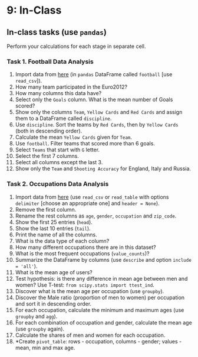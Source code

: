 # 9: In-Class

## In-class tasks \(use `pandas`\)

Perform your calculations for each stage in separate cell.

### Task 1. Football Data Analysis

1. Import data from [here](https://raw.githubusercontent.com/jokecamp/FootballData/master/UEFA_European_Championship/Euro%202012/Euro%202012%20stats%20TEAM.csv) \(in `pandas` DataFrame called `football` \[use `read_csv`\]\).
2. How many team participated in the Euro2012?
3. How many columns this data have?
4. Select only the `Goals` column. What is the mean number of Goals scored?
5. Show only the columns `Team`, `Yellow Cards` and `Red Cards` and assign them to a DataFrame called `discipline`.
6. Use `discipline`. Sort the teams by `Red Cards`, then by `Yellow Cards` \(both in descending order\).
7. Calculate the mean `Yellow Cards` given for `Team`.
8. Use `football`. Filter teams that scored more than 6 goals.
9. Select `Teams` that start with `G` letter.
10. Select the first 7 columns.
11. Select all columns except the last 3.
12. Show only the `Team` and `Shooting Accuracy` for England, Italy and Russia.

### Task 2. Occupations Data Analysis

1. Import data from [here](https://raw.githubusercontent.com/justmarkham/DAT7/master/data/u.user) \(use `read_csv` or `read_table` with options `delimiter` \[choose an appropriate one\] and `header = None`\).
2. Remove the first column.
3. Rename the rest columns as `age`, `gender`, `occupation` and `zip_code`.
4. Show the first 25 entries \(`head`\).
5. Show the last 10 entries \(`tail`\).
6. Print the name of all the columns.
7. What is the data type of each column?
8. How many different occupations there are in this dataset?
9. What is the most frequent occupations \(`value_counts`\)?
10. Summarize the DataFrame by columns \(use `describe` and option `include = 'all'`\).
11. What is the mean age of users?
12. Test hypothesis: is there any difference in mean age between men and women? Use T-test: `from scipy.stats import ttest_ind`.
13. Discover what is the mean age per occupation \(use `groupby`\).
14. Discover the Male ratio \(proportion of men to women\) per occupation and sort it in descending order.
15. For each occupation, calculate the minimum and maximum ages \(use `groupby` and `agg`\).
16. For each combination of occupation and gender, calculate the mean age \(use `groupby` again\).
17. Calculate the shares of men and women for each occupation.
18. \*Create `pivot_table`: rows - occupation, columns - gender; values - mean, min and max age.





